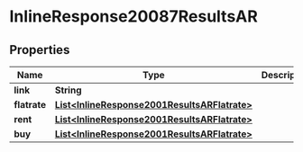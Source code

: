 
# InlineResponse20087ResultsAR

## Properties
Name | Type | Description | Notes
------------ | ------------- | ------------- | -------------
**link** | **String** |  |  [optional]
**flatrate** | [**List&lt;InlineResponse2001ResultsARFlatrate&gt;**](InlineResponse2001ResultsARFlatrate.md) |  |  [optional]
**rent** | [**List&lt;InlineResponse2001ResultsARFlatrate&gt;**](InlineResponse2001ResultsARFlatrate.md) |  |  [optional]
**buy** | [**List&lt;InlineResponse2001ResultsARFlatrate&gt;**](InlineResponse2001ResultsARFlatrate.md) |  |  [optional]



